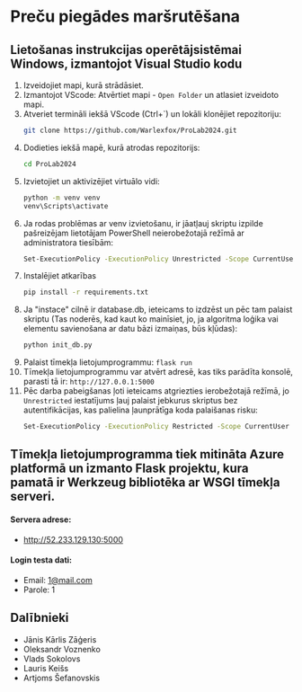 # Preču piegādes maršrutēšana
## Lietošanas instrukcijas operētājsistēmai Windows, izmantojot Visual Studio kodu

1. Izveidojiet mapi, kurā strādāsiet.
2. Izmantojot VScode: Atvērtiet mapi - ```Open Folder``` un atlasiet izveidoto mapi.
3.  Atveriet termināli iekšā VScode (Ctrl+`) un lokāli klonējiet repozitoriju:
    ```bash
    git clone https://github.com/Warlexfox/ProLab2024.git
4. Dodieties iekšā mapē, kurā atrodas repozitorijs: 
    ```bash
    cd ProLab2024
5. Izvietojiet un aktivizējiet virtuālo vidi:
    ```bash
    python -m venv venv
    venv\Scripts\activate
6. Ja rodas problēmas ar venv izvietošanu, ir jāatļauj skriptu izpilde pašreizējam lietotājam PowerShell neierobežotajā režīmā ar administratora tiesībām:
   ```bash
   Set-ExecutionPolicy -ExecutionPolicy Unrestricted -Scope CurrentUser
7. Instalējiet atkarības
   ```bash
   pip install -r requirements.txt
8. Ja "instace" cilnē ir database.db, ieteicams to izdzēst un pēc tam palaist skriptu (Tas noderēs, kad kaut ko mainīsiet, jo, ja algoritma loģika vai elementu savienošana ar datu bāzi izmaiņas, būs kļūdas):
   ```bash
   python init_db.py
10. Palaist tīmekļa lietojumprogrammu:
    ```flask run```
11. Tīmekļa lietojumprogrammu var atvērt adresē, kas tiks parādīta konsolē, parasti tā ir: ```http://127.0.0.1:5000```
12. Pēc darba pabeigšanas ļoti ieteicams atgriezties ierobežotajā režīmā, jo ```Unrestricted``` iestatījums ļauj palaist jebkurus skriptus bez autentifikācijas, kas palielina ļaunprātīga koda palaišanas risku:
    ```bash
    Set-ExecutionPolicy -ExecutionPolicy Restricted -Scope CurrentUser
    
## Tīmekļa lietojumprogramma tiek mitināta Azure platformā un izmanto Flask projektu, kura pamatā ir Werkzeug bibliotēka ar WSGI tīmekļa serveri.
#### Servera adrese:
* http://52.233.129.130:5000
#### Login testa dati:
* Email: 1@mail.com
* Parole: 1

## Dalībnieki 
 - Jānis Kārlis Zāģeris
 - Oleksandr Voznenko
 - Vlads Sokolovs
 - Lauris Keišs
 - Artjoms Šefanovskis
